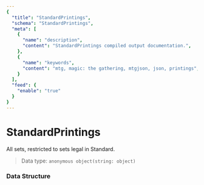```yaml
---
{
  "title": "StandardPrintings",
  "schema": "StandardPrintings",
  "meta": [
    {
      "name": "description",
      "content": "StandardPrintings compiled output documentation.",
    },
    {
      "name": "keywords",
      "content": "mtg, magic: the gathering, mtgjson, json, printings",
    }
  ],
  "feed": {
    "enable": "true"
  }
}
---
```


# StandardPrintings

All sets, restricted to sets legal in Standard.

> Data type: `anonymous object(string: object)`   

### Data Structure

<Documentation/>
